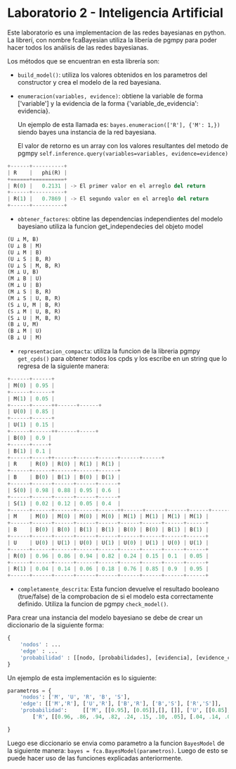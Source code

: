 # Laboratorio 2 - Inteligencia Artificial

Este laboratorio es una implementacion de las redes bayesianas en python. La librerí, con nombre fcaBayesian utiliza 
la libería de pgmpy para poder hacer todos los análisis de las redes bayesianas.

Los métodos que se encuentran en esta librería son:

- `build_model()`: utiliza los valores obtenidos en los parametros del constructor y crea el modelo de la red bayesiana.

- `enumeracion(variables, evidence)`:  obtiene la variable de forma ['variable'] y la evidencia de la forma {'variable_de_evidencia': evidencia}.

    Un ejemplo de esta llamada es: `bayes.enumeracion(['R'], {'M': 1,})` siendo bayes una instancia de la red bayesiana.

    El valor de retorno es un array con los valores resultantes del metodo de pgmpy `self.inference.query(variables=variables, evidence=evidence)`
           
```python
+------+----------+
| R    |   phi(R) |
+======+==========+
| R(0) |   0.2131 | -> El primer valor en el arreglo del return
+------+----------+
| R(1) |   0.7869 | -> El segundo valor en el arreglo del return
+------+----------+
```

- `obtener_factores`: obtine las dependencias independientes del modelo bayesiano utiliza la funcion get_independecies del objeto model


```python
(U ⟂ M, B)
(U ⟂ B | M)
(U ⟂ M | B)
(U ⟂ S | B, R)
(U ⟂ S | M, B, R)
(M ⟂ U, B)
(M ⟂ B | U)
(M ⟂ U | B)
(M ⟂ S | B, R)
(M ⟂ S | U, B, R)
(S ⟂ U, M | B, R)
(S ⟂ M | U, B, R)
(S ⟂ U | M, B, R)
(B ⟂ U, M)
(B ⟂ M | U)
(B ⟂ U | M) 
```
    

- `representacion_compacta`: utiliza la funcion de la libreria pgmpy `get_cpds()` para obtener todos los cpds y los escribe en un string que lo regresa de la siguiente manera: 

```python
+------+------+
| M(0) | 0.95 |
+------+------+
| M(1) | 0.05 |
+------+------++------+------+
| U(0) | 0.85 |
+------+------+
| U(1) | 0.15 |
+------+------++------+-----+
| B(0) | 0.9 |
+------+-----+
| B(1) | 0.1 |
+------+-----++------+------+------+------+------+
| R    | R(0) | R(0) | R(1) | R(1) |
+------+------+------+------+------+
| B    | B(0) | B(1) | B(0) | B(1) |
+------+------+------+------+------+
| S(0) | 0.98 | 0.88 | 0.95 | 0.6  |
+------+------+------+------+------+
| S(1) | 0.02 | 0.12 | 0.05 | 0.4  |
+------+------+------+------+------++------+------+------+------+------+------+------+------+------+
| M    | M(0) | M(0) | M(0) | M(0) | M(1) | M(1) | M(1) | M(1) |
+------+------+------+------+------+------+------+------+------+
| B    | B(0) | B(0) | B(1) | B(1) | B(0) | B(0) | B(1) | B(1) |
+------+------+------+------+------+------+------+------+------+
| U    | U(0) | U(1) | U(0) | U(1) | U(0) | U(1) | U(0) | U(1) |
+------+------+------+------+------+------+------+------+------+
| R(0) | 0.96 | 0.86 | 0.94 | 0.82 | 0.24 | 0.15 | 0.1  | 0.05 |
+------+------+------+------+------+------+------+------+------+
| R(1) | 0.04 | 0.14 | 0.06 | 0.18 | 0.76 | 0.85 | 0.9  | 0.95 |
+------+------+------+------+------+------+------+------+------+
```

- `completamente_descrita`: Esta funcion devuelve el resultado booleano (true/false) de la comprobacion de si el modelo esta correctamente definido. Utiliza la funcion de pgmpy `check_model()`.



Para crear una instancia del modelo bayesiano se debe de crear un diccionario de la siguiente forma: 

```python
{
    'nodos' : ...
    'edge' : ...
    'probabilidad' : [[nodo, [probabilidades], [evidencia], [evidence_card]]]
}
```

Un ejemplo de esta implementación es lo siguiente:
```python
parametros = {
    'nodos': ['M', 'U', 'R', 'B', 'S'],
    'edge': [['M','R'], ['U','R'], ['B','R'], ['B','S'], ['R','S']],
    'probabilidad':     [['M', [[0.95], [0.05]],[], []], ['U', [[0.85], [0.15]],[], []], ['B', [[0.90], [0.10]],[], []], ['S', [[0.98, .88, .95, .6], [.02, .12, .05, .40]],['R','B'], [2,2]],
        ['R', [[0.96, .86, .94, .82, .24, .15, .10, .05], [.04, .14, .06, .18, .76, .85, .90, .95]],['M','B', 'U'], [2,2,2]]],

}

```

Luego ese diccionario se envia como parametro a la funcion `BayesModel` de la siguiente manera: ```bayes = fca.BayesModel(parametros)```. Luego de esto se puede hacer uso de las funciones explicadas anteriormente.
